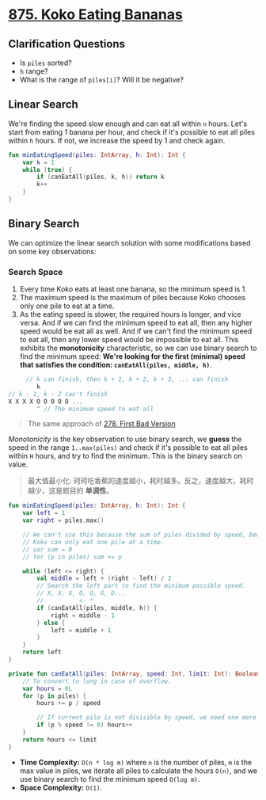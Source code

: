 # [875. Koko Eating Bananas](https://leetcode.com/problems/koko-eating-bananas/description/)

## Clarification Questions
* Is `piles` sorted?
* `h` range?
* What is the range of `piles[i]`? Will it be negative?
 
## Linear Search
We're finding the speed slow enough and can eat all within `n` hours. Let's start from eating 1 banana per hour, and check if it's possible to eat all piles within `h` hours. If not, we increase the speed by 1 and check again.

```kotlin
fun minEatingSpeed(piles: IntArray, h: Int): Int {
    var k = 1
    while (true) {
        if (canEatAll(piles, k, h)) return k
        k++
    }
}
```

## Binary Search
We can optimize the linear search solution with some modifications based on some key observations:

### Search Space
1. Every time Koko eats at least one banana, so the minimum speed is 1.
2. The maximum speed is the maximum of piles because Koko chooses only one pile to eat at a time.
3. As the eating speed is slower, the required hours is longer, and vice versa. And if we can find the minimum speed to eat all, then any higher speed would be eat all as well. And if we can't find the minimum speed to eat all, then any lower speed would be impossible to eat all. This exhibits the **monotonicity** characteristic, so we can use binary search to find the minimum speed: **We're looking for the first (minimal) speed that satisfies the condition: `canEatAll(piles, middle, h)`**.

```js
     // k can finish, then k + 1, k + 2, k + 3, ... can finish
        k
// k - 1, k - 2 can't finish
X X X X O O O O O ...
        ^ // The minimum speed to eat all
```

> The same approach of [278. First Bad Version](../leetcode/278.first-bad-version.md)

*Monotonicity* is the key observation to use binary search, we **guess** the speed in the range `1..max(piles)` and check if it's possible to eat all piles within `H` hours, and try to find the minimum. This is the binary search on value.

> 最大值最小化: 珂珂吃香蕉的速度越小，耗时越多。反之，速度越大，耗时越少，这是题目的 **单调性**。

```kotlin
fun minEatingSpeed(piles: IntArray, h: Int): Int {
    var left = 1
    var right = piles.max()

    // We can't use this because the sum of piles divided by speed, because
    // Koko can only eat one pile at a time.
    // var sum = 0
    // for (p in piles) sum += p

    while (left <= right) {
        val middle = left + (right - left) / 2
        // Search the left part to find the minimum possible speed.
        // X, X, X, O, O, O, O...
        //          <- *
        if (canEatAll(piles, middle, h)) {
            right = middle - 1
        } else {
            left = middle + 1
        }
    }
    return left
}

private fun canEatAll(piles: IntArray, speed: Int, limit: Int): Boolean {
    // To convert to long in case of overflow.
    var hours = 0L
    for (p in piles) {
        hours += p / speed

        // If current pile is not divisible by speed, we need one more hour.
        if (p % speed != 0) hours++
    }
    return hours <= limit
}
```

* **Time Complexity:** `O(n * log m)` where `n` is the number of piles, `m` is the max value in piles, we iterate all piles to calculate the hours `O(n)`, and we use binary search to find the minimum speed `O(log m)`.
* **Space Complexity:** `O(1)`.